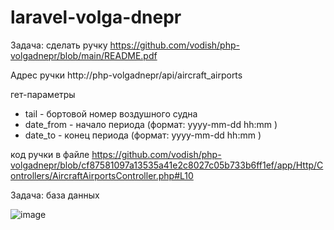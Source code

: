 # laravel-volga-dnepr

Задача: сделать ручку
https://github.com/vodish/php-volgadnepr/blob/main/README.pdf


Адрес ручки
http://php-volgadnepr/api/aircraft_airports

гет-параметры
- tail - бортовой номер воздушного судна
- date_from - начало периода (формат: yyyy-mm-dd hh:mm )
- date_to - конец периода (формат: yyyy-mm-dd hh:mm )

код ручки в файле
https://github.com/vodish/php-volgadnepr/blob/cf87581097a13535a41e2c8027c05b733b6ff1ef/app/Http/Controllers/AircraftAirportsController.php#L10


Задача: база данных

![image](https://github.com/vodish/php-volgadnepr/assets/4847197/6e95bbe8-e5b6-4af6-8eb5-ea987cedf214)
